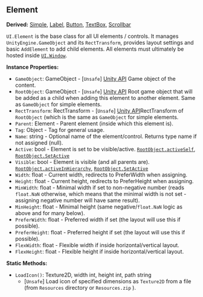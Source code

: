 ## Element

**Derived:** [Simple](Simple.md), [Label](Label.md), [Button](Button.md), [TextBox](TextBox.md), [Scrollbar](Scrollbar.md)

`UI.Element` is the base class for all UI elements / controls. It manages `UnityEngine.GameObject` and its `RectTransform`, provides layout settings and basic `AddElement` to add child elements. All elements must ultimately be hosted inside [`UI.Window`](Window.md).


**Instance Properties:**
- `GameObject`: GameObject - \[`Unsafe`\] [Unity API](https://docs.unity3d.com/ScriptReference/GameObject.html) Game object of the content.
- `RootObject`: GameObject - \[`Unsafe`\] [Unity API](https://docs.unity3d.com/ScriptReference/GameObject.html) Root game object that will be added as a child when adding this element to another element. Same as `GameObject` for simple elements.
- `RectTransform`: RectTransform - \[`Unsafe`\] [Unity API](https://docs.unity3d.com/ScriptReference/RectTransform.html)RectTransform of `RootObject` (which is the same as `GameObject` for simple elements.
- `Parent`: Element - Parent element (inside which this element is).
- `Tag`: Object - Tag for general usage.
- `Name`: string - Optional name of the element/control. Returns type name if not assigned (null).
- `Active`: bool - Element is set to be visible/active. [`RootObject.activeSelf`](https://docs.unity3d.com/ScriptReference/GameObject-activeSelf.html), [`RootObject.SetActive`](https://docs.unity3d.com/ScriptReference/GameObject.SetActive.html)
- `Visible`: bool - Element is visible (and all parents are). [`RootObject.activeInHierarchy`](https://docs.unity3d.com/ScriptReference/GameObject-activeInHierarchy.html), [`RootObject.SetActive`](https://docs.unity3d.com/ScriptReference/GameObject.SetActive.html)
- `Width`: float - Current width, redirects to PreferWidth when assigning.
- `Height`: float - Current height, redirects to PreferHeight when assigning.
- `MinWidth`: float - Minimal width if set to non-negative number (reads `float.NaN` otherwise, which means that the minimal width is not set - assigning negative number will have same result).
- `MinHeight`: float - Minimal height (same negative/`float.NaN` logic as above and for many below).
- `PreferWidth`: float - Preferred width if set (the layout will use this if possible).
- `PreferHeight`: float - Preferred height if set (the layout will use this if possible).
- `FlexWidth`: float - Flexible width if inside horizontal/vertical layout.
- `FlexHeight`: float - Flexible height if inside horizontal/vertical layout.

**Static Methods:**
- `LoadIcon()`: Texture2D, width int, height int, path string
  - \[`Unsafe`\] Load icon of specified dimensions as `Texture2D` from a file (from `Resources` directory or `Resources.zip` ).
